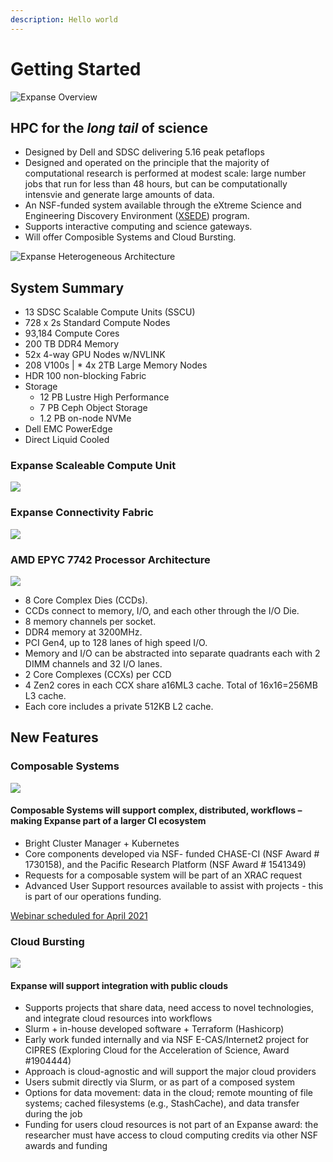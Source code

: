 ```yaml
---
description: Hello world
---
```


# Getting Started

![Expanse Overview](../.gitbook/assets/expanse_overview.png)



## HPC for the _long tail_ of science

* Designed by Dell and SDSC delivering 5.16 peak petaflops
* Designed and operated on the principle that the majority of computational research is performed at modest scale: large number jobs that run for less than 48 hours, but can be computationally intensvie and generate large amounts of data.
* An NSF-funded system available through the eXtreme Science and Engineering Discovery Environment \([XSEDE](https://www.xsede.org)\) program.
* Supports interactive computing and science gateways.
* Will offer Composible Systems and Cloud Bursting.

![Expanse Heterogeneous Architecture](../.gitbook/assets/expanse_heterogeneous_arch.png)



## System Summary

* 13 SDSC Scalable Compute Units \(SSCU\)
* 728 x 2s Standard Compute Nodes
* 93,184 Compute Cores
* 200 TB DDR4 Memory
* 52x 4-way GPU Nodes w/NVLINK
* 208 V100s \| \* 4x 2TB Large Memory Nodes
* HDR 100 non-blocking Fabric
* Storage
  * 12 PB Lustre High Performance
  * 7 PB Ceph Object Storage
  * 1.2 PB on-node NVMe
* Dell EMC PowerEdge
* Direct Liquid Cooled

### Expanse Scaleable Compute Unit

![](../.gitbook/assets/expanse_sccu.png)

### Expanse Connectivity Fabric

![](../.gitbook/assets/expanse_connectivity_fabric.png)

### AMD EPYC 7742 Processor Architecture

![](../.gitbook/assets/amd-epyc-7742-processor-arch.png)

* 8 Core Complex Dies \(CCDs\).
* CCDs connect to memory, I/O, and each other through the I/O Die.
* 8 memory channels per socket.
* DDR4 memory at 3200MHz.
* PCI Gen4, up to 128 lanes of high speed I/O.
* Memory and I/O can be abstracted into separate quadrants each with 2 DIMM channels and 32 I/O lanes.
* 2 Core Complexes \(CCXs\) per CCD
* 4 Zen2 cores in each CCX share a16ML3 cache. Total of 16x16=256MB L3 cache.
* Each core includes a private 512KB L2 cache.  

## New Features

### Composable Systems

![](../.gitbook/assets/expanse_composable_systems.png)

#### Composable Systems will support complex, distributed, workflows – making Expanse part of a larger CI ecosystem

* Bright Cluster Manager + Kubernetes
* Core components developed via NSF- funded CHASE-CI \(NSF Award \# 1730158\), and the Pacific Research Platform \(NSF Award \# 1541349\)
* Requests for a composable system will be part of an XRAC request
* Advanced User Support resources available to assist with projects - this is part of our operations funding.

[Webinar scheduled for April 2021](https://www.sdsc.edu/education_and_training/training_hpc.html)

### Cloud Bursting

![](../.gitbook/assets/expanse_cloud_burst_aws.png)

#### Expanse will support integration with public clouds

* Supports projects that share data, need access to novel technologies, and integrate cloud resources into workflows
* Slurm + in-house developed software + Terraform \(Hashicorp\)
* Early work funded internally and via NSF E-CAS/Internet2 project for CIPRES \(Exploring Cloud for the Acceleration of Science, Award \#1904444\)
* Approach is cloud-agnostic and will support the major cloud providers
* Users submit directly via Slurm, or as part of a composed system
* Options for data movement: data in the cloud; remote mounting of file systems; cached filesystems \(e.g., StashCache\), and data transfer during the job
* Funding for users cloud resources is not part of an Expanse award: the researcher must have access to cloud computing credits via other NSF awards and funding

